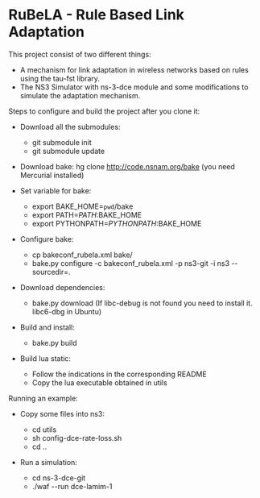 RuBeLA - Rule Based Link Adaptation
======

This project consist of two different things:
- A mechanism for link adaptation in wireless networks based on rules using the tau-fst library.
- The NS3 Simulator with ns-3-dce module and some modifications to simulate the adaptation mechanism.

Steps to configure and build the project after you clone it:

- Download all the submodules:
  - git submodule init
  - git submodule update

- Download bake: 
  hg clone http://code.nsnam.org/bake (you need Mercurial installed)

- Set variable for bake:
  - export BAKE_HOME=`pwd`/bake
  - export PATH=$PATH:$BAKE_HOME
  - export PYTHONPATH=$PYTHONPATH:$BAKE_HOME

- Configure bake:
  - cp bakeconf_rubela.xml bake/
  - bake.py configure -c bakeconf_rubela.xml -p ns3-git -i ns3 --sourcedir=.
  
- Download dependencies:
  - bake.py download
  (If libc-debug is not found you need to install it. libc6-dbg in Ubuntu)

- Build and install:
  - bake.py build
  
- Build lua static:
  - Follow the indications in the corresponding README
  - Copy the lua executable obtained in utils

Running an example:

- Copy some files into ns3:
  - cd utils
  - sh config-dce-rate-loss.sh
  - cd ..

- Run a simulation:
  - cd ns-3-dce-git
  - ./waf --run dce-lamim-1
  

  
